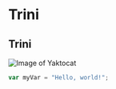 # Trini
## Trini
![Image of Yaktocat](https://octodex.github.com/images/yaktocat.png)
``` javascript
var myVar = "Hello, world!";
```

